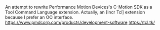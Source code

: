 An attempt to rewrite Performance Motion Devices's C-Motion SDK as a Tool Command Language extension.  Actually, an [Incr Tcl] extension because I prefer an OO interface.
https://www.pmdcorp.com/products/development-software
https://tcl.tk/

